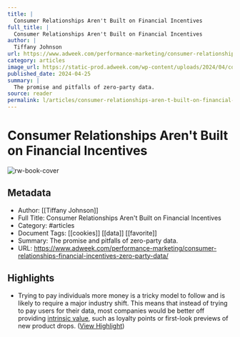 ```yaml
---
title: |
  Consumer Relationships Aren't Built on Financial Incentives
full_title: |
  Consumer Relationships Aren't Built on Financial Incentives
author: |
  Tiffany Johnson
url: https://www.adweek.com/performance-marketing/consumer-relationships-financial-incentives-zero-party-data/
category: articles
image_url: https://static-prod.adweek.com/wp-content/uploads/2024/04/consumer-relationships-financial-incentives-2024-600x315.jpg
published_date: 2024-04-25
summary: |
  The promise and pitfalls of zero-party data.
source: reader
permalink: l/articles/consumer-relationships-aren-t-built-on-financial-incentives
---
```

# Consumer Relationships Aren't Built on Financial Incentives

![rw-book-cover](https://static-prod.adweek.com/wp-content/uploads/2024/04/consumer-relationships-financial-incentives-2024-600x315.jpg)

## Metadata
- Author: [[Tiffany Johnson]]
- Full Title: Consumer Relationships Aren't Built on Financial Incentives
- Category: #articles
- Document Tags: [[cookies]] [[data]] [[favorite]] 
- Summary: The promise and pitfalls of zero-party data.
- URL: https://www.adweek.com/performance-marketing/consumer-relationships-financial-incentives-zero-party-data/

## Highlights
- Trying to pay individuals more money is a tricky model to follow and is likely to require a major industry shift. This means that instead of trying to pay users for their data, most companies would be better off providing [intrinsic value](https://www.adweek.com/brand-marketing/empowered-customers-are-driving-a-new-era-of-brand-meritocracy/), such as loyalty points or first-look previews of new product drops. ([View Highlight](https://read.readwise.io/read/01j09t5wgzja8ymd6jrqbjjx3g))


